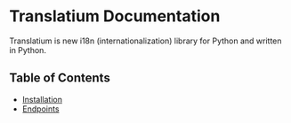 # Translatium Documentation

Translatium is new i18n (internationalization) library for Python and written in Python.

## Table of Contents

- [Installation](install.md)
- [Endpoints](endpoints.md)
